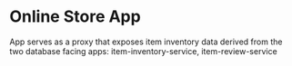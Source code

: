 # Online Store App 
App serves as a proxy that exposes item inventory data derived from the two database facing apps: item-inventory-service, item-review-service